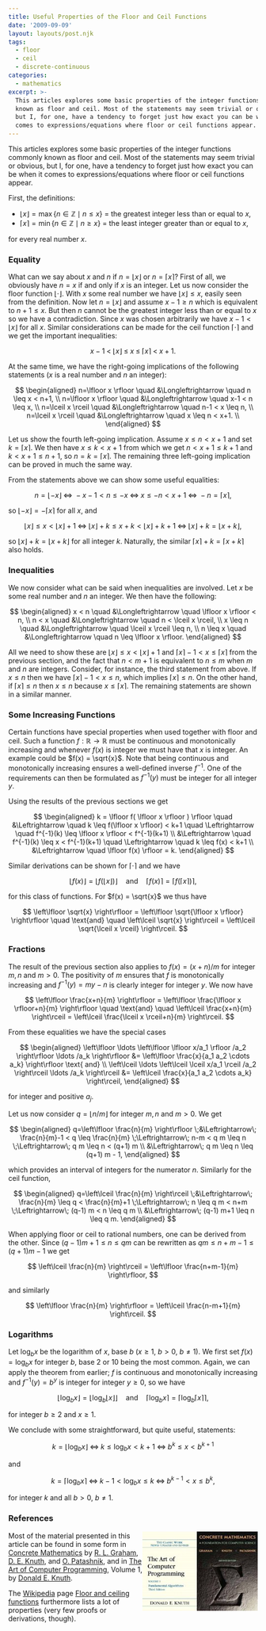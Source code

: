 ```yaml
---
title: Useful Properties of the Floor and Ceil Functions
date: '2009-09-09'
layout: layouts/post.njk
tags:
  - floor
  - ceil
  - discrete-continuous
categories:
  - mathematics
excerpt: >-
  This articles explores some basic properties of the integer functions commonly
  known as floor and ceil. Most of the statements may seem trivial or obvious,
  but I, for one, have a tendency to forget just how exact you can be when it
  comes to expressions/equations where floor or ceil functions appear.
---
```

This articles explores some basic properties of the integer functions commonly known as floor and ceil. Most of the statements may seem trivial or obvious, but I, for one, have a tendency to forget just how exact you can be when it comes to expressions/equations where floor or ceil functions appear.

First, the definitions:

*   $\lfloor x \rfloor = \max \{ n \in \mathbb{Z} \mid n \leq x \}$ = the greatest integer less than or equal to $x$,
*   $\lceil  x \rceil  = \min \{ n \in \mathbb{Z} \mid n \geq x \}$ = the least integer greater than or equal to $x$,

for every real number $x$.

### Equality

What can we say about $x$ and $n$ if $n=\lfloor x \rfloor$ or $n=\lceil x \rceil$? First of all, we obviously have $n = x$ if and only if $x$ is an integer. Let us now consider the floor function $\lfloor \cdot \rfloor$. With $x$ some real number we have $\lfloor x \rfloor \leq x$, easily seen from the definition. Now let $n=\lfloor x \rfloor$ and assume $x-1 \geq n$ which is equivalent to $n+1 \leq x$. But then $n$ cannot be the greatest integer less than or equal to $x$ so we have a contradiction. Since $x$ was chosen arbitrarily we have $x-1 < \lfloor x \rfloor$ for all $x$. Similar considerations can be made for the ceil function $\lceil \cdot \rceil$ and we get the important inequalities:

$$
x-1 \;<\; \lfloor x \rfloor \;\leq\; x \;\leq\; \lceil x \rceil \;<\; x+1.
$$

At the same time, we have the right-going implications of the following statements ($x$ is a real number and $n$ an integer):

$$
\begin{aligned} n=\lfloor x \rfloor \quad &\Longleftrightarrow \quad n \leq x < n+1, \\ n=\lfloor x \rfloor \quad &\Longleftrightarrow \quad x-1 < n \leq x, \\ n=\lceil x \rceil   \quad &\Longleftrightarrow \quad n-1 < x \leq n, \\ n=\lceil x \rceil   \quad &\Longleftrightarrow \quad x \leq n < x+1. \\ \end{aligned}
$$

Let us show the fourth left-going implication. Assume $x \leq n < x+1$ and set $k=\lceil x \rceil$. We then have $x \leq k < x+1$ from which we get $n < x+1 \leq k+1$ and $k < x+1 \leq n+1$, so $n=k=\lceil x \rceil$. The remaining three left-going implication can be proved in much the same way.

From the statements above we can show some useful equalities:

$$
n=\lfloor -x \rfloor \;\Leftrightarrow\; -x-1 < n \leq -x \;\Leftrightarrow\; x \leq -n < x+1 \;\Leftrightarrow\; -n=\lceil x \rceil,
$$

so $\lfloor -x \rfloor = -\lceil x \rceil$ for all $x$, and

$$
\lfloor x \rfloor \leq x < \lfloor x \rfloor+1 \;\Leftrightarrow\; \lfloor x \rfloor + k \leq x+k < \lfloor x \rfloor + k+1 \;\Leftrightarrow\; \lfloor x \rfloor + k = \lfloor x+k \rfloor,
$$

so $\lfloor x \rfloor + k = \lfloor x+k \rfloor$ for all integer $k$. Naturally, the similar $\lceil x \rceil + k = \lceil x+k \rceil$ also holds.

### Inequalities

We now consider what can be said when inequalities are involved. Let $x$ be some real number and $n$ an integer. We then have the following:

$$
\begin{aligned} x < n    \quad &\Longleftrightarrow \quad \lfloor x \rfloor < n, \\ n < x    \quad &\Longleftrightarrow \quad n < \lceil x \rceil, \\ x \leq n \quad &\Longleftrightarrow \quad \lceil x \rceil \leq n, \\ n \leq x \quad &\Longleftrightarrow \quad n \leq \lfloor x \rfloor. \end{aligned}
$$

All we need to show these are $\lfloor x \rfloor \leq x < \lfloor x \rfloor + 1$ and $\lceil x \rceil - 1 < x \leq \lceil x \rceil$ from the previous section, and the fact that $n < m+1$ is equivalent to $n \leq m$ when $m$ and $n$ are integers. Consider, for instance, the third statement from above. If $x \leq n$ then we have $\lceil x \rceil - 1 < x \leq n$, which implies $\lceil x \rceil \leq n$. On the other hand, if $\lceil x \rceil \leq n$ then $x \leq n$ because $x \leq \lceil x \rceil$. The remaining statements are shown in a similar manner.

### Some Increasing Functions

Certain functions have special properties when used together with floor and ceil. Such a function
$f: \mathbb{R} \rightarrow \mathbb{R}$ must be continuous and monotonically increasing and whenever $f(x)$ is integer we must have that $x$ is integer. An example could be $f(x) = \sqrt{x}$. Note that being continuous and monotonically increasing ensures a well-defined inverse $f^{-1}$. One of the requirements can then be formulated as
$f^{-1}(y)$ must be integer for all integer $y$.

Using the results of the previous sections we get

$$
\begin{aligned} k = \lfloor f( \lfloor x \rfloor ) \rfloor \quad &\Leftrightarrow \quad k \leq f(\lfloor x \rfloor) < k+1 \quad \Leftrightarrow \quad f^{-1}(k) \leq \lfloor x \rfloor < f^{-1}(k+1) \\ &\Leftrightarrow \quad f^{-1}(k) \leq x < f^{-1}(k+1) \quad \Leftrightarrow \quad k \leq f(x) < k+1 \\ &\Leftrightarrow \quad \lfloor f(x) \rfloor = k. \end{aligned}
$$

Similar derivations can be shown for $\lceil \cdot \rceil$ and we have

$$
\lfloor f(x) \rfloor = \lfloor f(\lfloor x \rfloor) \rfloor \quad \text{and} \quad \lceil f(x) \rceil = \lceil f(\lceil x \rceil) \rceil,
$$

for this class of functions. For $f(x) = \sqrt{x}$ we thus have

$$
\left\lfloor \sqrt{x} \right\rfloor = \left\lfloor \sqrt{\lfloor x \rfloor} \right\rfloor \quad \text{and} \quad \left\lceil \sqrt{x} \right\rceil = \left\lceil \sqrt{\lceil x \rceil} \right\rceil.
$$

### Fractions

The result of the previous section also applies to $f(x) = (x + n)/m$ for integer $m, n$ and $m > 0$. The positivity of $m$ ensures that $f$ is monotonically increasing and $f^{-1}(y) = m y - n$ is clearly integer for integer $y$. We now have

$$
\left\lfloor \frac{x+n}{m} \right\rfloor = \left\lfloor \frac{\lfloor x \rfloor+n}{m} \right\rfloor \quad \text{and} \quad \left\lceil \frac{x+n}{m} \right\rceil = \left\lceil \frac{\lceil x \rceil+n}{m} \right\rceil.
$$

From these equalities we have the special cases

$$
\begin{aligned} \left\lfloor \ldots \left\lfloor \lfloor x/a_1 \rfloor /a_2 \right\rfloor \ldots /a_k \right\rfloor &= \left\lfloor \frac{x}{a_1 a_2 \cdots a_k} \right\rfloor \text{ and} \\ \left\lceil \ldots \left\lceil \lceil x/a_1 \rceil /a_2 \right\rceil \ldots /a_k \right\rceil &= \left\lceil \frac{x}{a_1 a_2 \cdots a_k} \right\rceil, \end{aligned}
$$

for integer and positive $a_j$.

Let us now consider $q = \lfloor n/m \rfloor$ for integer $m, n$ and $m > 0$. We get

$$
\begin{aligned} q=\left\lfloor \frac{n}{m} \right\rfloor \;&\Leftrightarrow\; \frac{n}{m}-1 < q \leq \frac{n}{m} \;\Leftrightarrow\; n-m < q m \leq n \;\Leftrightarrow\; q m \leq n < (q+1) m \\ &\Leftrightarrow\; q m \leq n \leq (q+1) m - 1, \end{aligned}
$$

which provides an interval of integers for the numerator $n$. Similarly for the ceil function,

$$
\begin{aligned} q=\left\lceil \frac{n}{m} \right\rceil \;&\Leftrightarrow\; \frac{n}{m} \leq q < \frac{n}{m}+1 \;\Leftrightarrow\; n \leq q m < n+m \;\Leftrightarrow\; (q-1) m < n \leq q m \\ &\Leftrightarrow\; (q-1) m+1 \leq n \leq q m. \end{aligned}
$$

When applying floor or ceil to rational numbers, one can be derived from the other. Since $(q-1) m+1 \leq n \leq q m$ can be rewritten as $q m \leq n+m-1 \leq (q+1) m - 1$ we get

$$
\left\lceil \frac{n}{m} \right\rceil = \left\lfloor \frac{n+m-1}{m} \right\rfloor,
$$

and similarly

$$
\left\lfloor \frac{n}{m} \right\rfloor = \left\lceil \frac{n-m+1}{m} \right\rceil.
$$

### Logarithms

Let $\log_b x$ be the logarithm of $x$, base $b$ ($x \geq 1$, $b > 0$, $b \neq 1$). We first set $f(x) = \log_b x$ for integer $b$, base $2$ or $10$ being the most common. Again, we can apply the theorem from earlier; $f$ is continuous and monotonically increasing and $f^{-1}(y) = b^y$ is integer for integer $y \geq 0$, so we have

$$
\left\lfloor \log_b x \right\rfloor = \left\lfloor \log_b \lfloor x \rfloor \right\rfloor \quad \text{and} \quad \left\lceil \log_b x \right\rceil = \left\lceil \log_b \lceil x \rceil \right\rceil,
$$

for integer $b \geq 2$ and $x \geq 1$.

We conclude with some straightforward, but quite useful, statements:

$$
k = \lfloor \log_b x \rfloor \;\Leftrightarrow\; k \leq \log_b x < k+1 \;\Leftrightarrow\; b^k \leq x < b^{k+1}
$$

and

$$
k = \lceil \log_b x \rceil \;\Leftrightarrow\; k-1 < \log_b x \leq k \;\Leftrightarrow\; b^{k-1} < x \leq b^k,
$$

for integer $k$ and all $b > 0$, $b \neq 1$.

### References

<div style="float:right"><a href="https://en.wikipedia.org/wiki/Special:BookSources/0201558025"><img src="/media/books/concrete.jpg" alt=""></a></div>
<div style="float:right"><a href="https://en.wikipedia.org/wiki/Special:BookSources/0201896834"><img src="/media/books/taocp1.jpg" alt=""></a></div>

Most of the material presented in this article can be found in some form in [Concrete Mathematics](http://www-cs-faculty.stanford.edu/~uno/gkp.html) by [R. L. Graham](http://math.ucsd.edu/~fan/ron/), [D. E. Knuth](http://www-cs-faculty.stanford.edu/~uno/), and [O. Patashnik](http://en.wikipedia.org/wiki/Oren_Patashnik), and in [The Art of Computer Programming](http://www-cs-faculty.stanford.edu/~uno/taocp.html), Volume&nbsp;1, by [Donald E. Knuth](http://www-cs-faculty.stanford.edu/~uno/).

The [Wikipedia](http://www.wikipedia.org) page [Floor and ceiling functions](http://en.wikipedia.org/wiki/Floor_and_ceiling_functions) furthermore lists a lot of properties (very few proofs or derivations, though).
